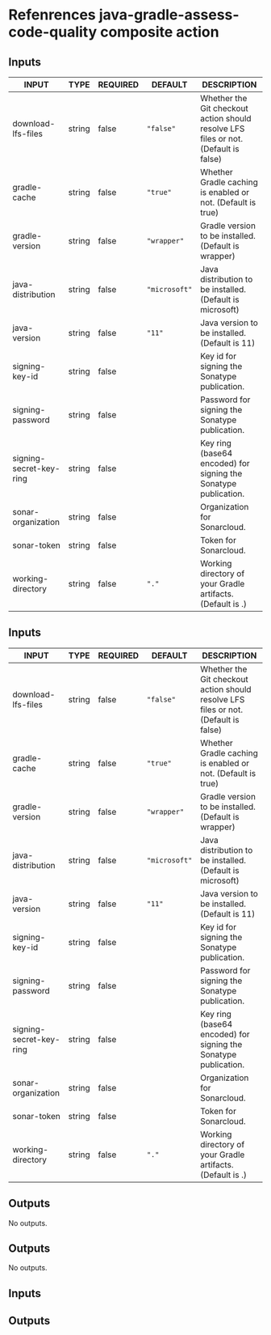 # Refenrences java-gradle-assess-code-quality composite action

## Inputs

<!-- AUTO-DOC-INPUT:START - Do not remove or modify this section -->

| INPUT                   | TYPE   | REQUIRED | DEFAULT       | DESCRIPTION                                                                         |
| ----------------------- | ------ | -------- | ------------- | ----------------------------------------------------------------------------------- |
| download-lfs-files      | string | false    | `"false"`     | Whether the Git checkout action should resolve LFS files or not. (Default is false) |
| gradle-cache            | string | false    | `"true"`      | Whether Gradle caching is enabled or not. (Default is true)                         |
| gradle-version          | string | false    | `"wrapper"`   | Gradle version to be installed. (Default is wrapper)                                |
| java-distribution       | string | false    | `"microsoft"` | Java distribution to be installed. (Default is microsoft)                           |
| java-version            | string | false    | `"11"`        | Java version to be installed. (Default is 11)                                       |
| signing-key-id          | string | false    |               | Key id for signing the Sonatype publication.                                        |
| signing-password        | string | false    |               | Password for signing the Sonatype publication.                                      |
| signing-secret-key-ring | string | false    |               | Key ring (base64 encoded) for signing the Sonatype publication.                     |
| sonar-organization      | string | false    |               | Organization for Sonarcloud.                                                        |
| sonar-token             | string | false    |               | Token for Sonarcloud.                                                               |
| working-directory       | string | false    | `"."`         | Working directory of your Gradle artifacts. (Default is .)                          |

<!-- AUTO-DOC-INPUT:END -->

## Inputs

<!-- AUTO-DOC-INPUT:START - Do not remove or modify this section -->

| INPUT                   | TYPE   | REQUIRED | DEFAULT       | DESCRIPTION                                                                         |
| ----------------------- | ------ | -------- | ------------- | ----------------------------------------------------------------------------------- |
| download-lfs-files      | string | false    | `"false"`     | Whether the Git checkout action should resolve LFS files or not. (Default is false) |
| gradle-cache            | string | false    | `"true"`      | Whether Gradle caching is enabled or not. (Default is true)                         |
| gradle-version          | string | false    | `"wrapper"`   | Gradle version to be installed. (Default is wrapper)                                |
| java-distribution       | string | false    | `"microsoft"` | Java distribution to be installed. (Default is microsoft)                           |
| java-version            | string | false    | `"11"`        | Java version to be installed. (Default is 11)                                       |
| signing-key-id          | string | false    |               | Key id for signing the Sonatype publication.                                        |
| signing-password        | string | false    |               | Password for signing the Sonatype publication.                                      |
| signing-secret-key-ring | string | false    |               | Key ring (base64 encoded) for signing the Sonatype publication.                     |
| sonar-organization      | string | false    |               | Organization for Sonarcloud.                                                        |
| sonar-token             | string | false    |               | Token for Sonarcloud.                                                               |
| working-directory       | string | false    | `"."`         | Working directory of your Gradle artifacts. (Default is .)                          |

<!-- AUTO-DOC-INPUT:END -->

## Outputs

<!-- AUTO-DOC-OUTPUT:START - Do not remove or modify this section -->

No outputs.

<!-- AUTO-DOC-OUTPUT:END -->

## Outputs

<!-- AUTO-DOC-OUTPUT:START - Do not remove or modify this section -->

No outputs.

<!-- AUTO-DOC-OUTPUT:END -->

## Inputs

## Outputs
